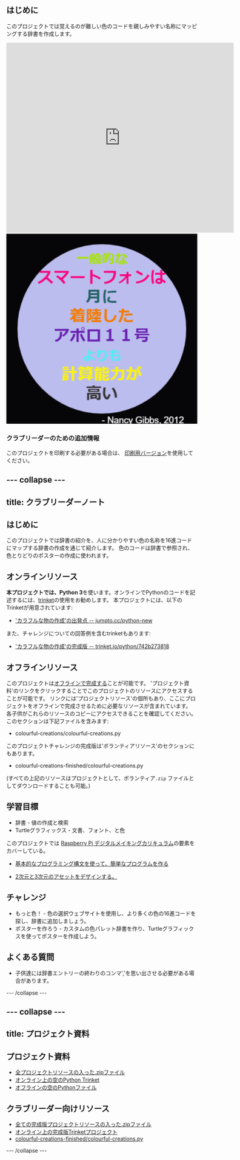 ## はじめに

このプロジェクトでは覚えるのが難しい色のコードを親しみやすい名称にマッピングする辞書を作成します。

<div class="trinket">
  <iframe src="https://trinket.io/embed/python/742b273818?outputOnly=true&start=result" width="600" height="500" frameborder="0" marginwidth="0" marginheight="0" allowfullscreen>
  </iframe>
  <img src="images/colourful-finished.png">
</div>

### クラブリーダーのための追加情報

このプロジェクトを印刷する必要がある場合は、 [印刷用バージョン](https://projects.raspberrypi.org/ja-JP/projects/colourful-creations/print)を使用してください。

--- collapse ---
---
title: クラブリーダーノート
---

## はじめに

このプロジェクトでは辞書の紹介を、人に分かりやすい色の名称を16進コードにマップする辞書の作成を通じて紹介します。 色のコードは辞書で参照され、色とりどりのポスターの作成に使われます。

## オンラインリソース

**本プロジェクトでは、Python 3**を使います。オンラインでPythonのコードを記述するには、[trinket](https://trinket.io/)の使用をお勧めします。 本プロジェクトには、以下のTrinketが用意されています:

* ['カラフルな物の作成'の出発点 -- jumpto.cc/python-new](http://jumpto.cc/python-new)

また、チャレンジについての回答例を含むtrinketもあります:

* ['カラフルな物の作成'の完成版 -- trinket.io/python/742b273818](https://trinket.io/python/742b273818)

## オフラインリソース

このプロジェクトは[オフラインで完成する](https://www.codeclubprojects.org/en-GB/resources/python-working-offline/)ことが可能です。 'プロジェクト資料'のリンクをクリックすることでこのプロジェクトのリソースにアクセスすることが可能です。 リンクには'プロジェクトリソース'の個所もあり、ここにプロジェクトをオフラインで完成させるために必要なリソースが含まれています。 各子供がこれらのリソースのコピーにアクセスできることを確認してください。 このセクションは下記ファイルを含みます:

* colourful-creations/colourful-creations.py

このプロジェクトチャレンジの完成版は'ボランティアリソース'のセクションにもあります。

* colourful-creations-finished/colourful-creations.py

(すべての上記のリソースはプロジェクトとして、ボランティア`.zip` ファイルとしてダウンロードすることも可能。)

## 学習目標

* 辞書 - 値の作成と検索
* Turtleグラフィックス - 文書、フォント、と色

このプロジェクトでは [Raspberry Pi デジタルメイキングカリキュラム](http://rpf.io/curriculum)の要素をカバーしている。

* [基本的なプログラミング構文を使って、簡単なプログラムを作る](https://www.raspberrypi.org/curriculum/programming/creator)

* [2次元と3次元のアセットをデザインする。](https://www.raspberrypi.org/curriculum/design/creator)

## チャレンジ

* もっと色！ - 色の選択ウェブサイトを使用し、より多くの色の16進コードを探し、辞書に追加しましょう。 
* ポスターを作ろう - カスタムの色パレット辞書を作り、Turtleグラフィックスを使ってポスターを作成しよう。 

## よくある質問

* 子供達には辞書エントリーの終わりのコンマ','を思い出させる必要がある場合があります。 

--- /collapse ---

--- collapse ---
---
title: プロジェクト資料
---

## プロジェクト資料

* [全プロジェクトリソースの入った.zipファイル](resources/colourful-creations-project-resources.zip)
* [オンライン上の空のPython Trinket](http://jumpto.cc/python-new)
* [オフラインの空のPythonファイル](resources/new-new.py)

## クラブリーダー向けリソース

* [全ての完成版プロジェクトリソースの入った.zipファイル](resources/colourful-creations-volunteer-resources.zip)
* [オンライン上の完成版Trinketプロジェクト](https://trinket.io/python/742b273818)
* [colourful-creations-finished/colourful-creations.py](resources/colourful-creations-finished-colourful-creations.py)

--- /collapse ---